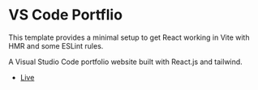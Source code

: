 # VS Code Portflio 

This template provides a minimal setup to get React working in Vite with HMR and some ESLint rules.

A Visual Studio Code portfolio website built with React.js and tailwind.

- [Live]() 

